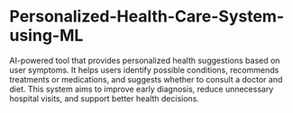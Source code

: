 # Personalized-Health-Care-System-using-ML
 AI-powered tool that provides personalized health suggestions based on user symptoms. It helps users identify possible conditions, recommends treatments or medications, and suggests whether to consult a doctor and diet. This system aims to improve early diagnosis, reduce unnecessary hospital visits, and support better health decisions.
